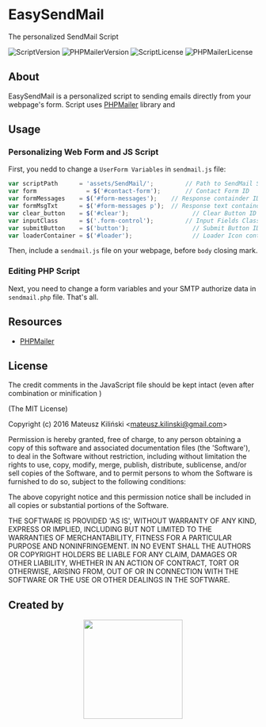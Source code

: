 # EasySendMail #
The personalized SendMail Script

![ScriptVersion](https://img.shields.io/badge/Script_Version-v1.0-green.svg)
![PHPMailerVersion](https://img.shields.io/badge/PHPMailer_Version-v5.2.16-yellow.svg)
![ScriptLicense](https://img.shields.io/badge/Script_License-MIT-blue.svg)
![PHPMailerLicense](https://img.shields.io/badge/Script_License-LGPL--2.1-lightgrey.svg)

## About ##

EasySendMail is a personalized script to sending emails directly from your webpage's form. Script uses [PHPMailer](https://github.com/PHPMailer/PHPMailer) library and

## Usage ##

### Personalizing Web Form and JS Script ###
First, you nedd to change a `UserForm Variables` in `sendmail.js` file:

``` javascript
var scriptPath      = 'assets/SendMail/';		  // Path to SendMail Script
var form 	          = $('#contact-form');		  // Contact Form ID
var formMessages    = $('#form-messages');	  // Response containder ID
var formMsgTxt	    = $('#form-messages p');  // Response text containder ID
var clear_button    = $('#clear');				    // Clear Button ID
var inputClass	    = $('.form-control');		  // Input Fields Class
var submitButton    = $('button');				    // Submit Button ID
var loaderContainer = $('#loader');				    // Loader Icon containder ID
```
Then, include a `sendmail.js` file on your webpage, before `body` closing mark.

### Editing PHP Script ###
Next, you need to change a form variables and your SMTP authorize data in `sendmail.php` file. That's all.
## Resources

 * [PHPMailer](https://github.com/PHPMailer/PHPMailer)

## License

The credit comments in the JavaScript file should be kept intact (even after combination or minification )

(The MIT License)

Copyright (c) 2016 Mateusz Kiliński <<mateusz.kilinski@gmail.com>>

Permission is hereby granted, free of charge, to any person obtaining a copy of this software and associated documentation files (the 'Software'), to deal in the Software without restriction, including without limitation the rights to use, copy, modify, merge, publish, distribute, sublicense, and/or sell copies of the Software, and to permit persons to whom the Software is furnished to do so, subject to the following conditions:

The above copyright notice and this permission notice shall be included in all copies or substantial portions of the Software.

THE SOFTWARE IS PROVIDED 'AS IS', WITHOUT WARRANTY OF ANY KIND, EXPRESS OR IMPLIED, INCLUDING BUT NOT LIMITED TO THE WARRANTIES OF MERCHANTABILITY, FITNESS FOR A PARTICULAR PURPOSE AND NONINFRINGEMENT. IN NO EVENT SHALL THE AUTHORS OR COPYRIGHT HOLDERS BE LIABLE FOR ANY CLAIM, DAMAGES OR OTHER LIABILITY, WHETHER IN AN ACTION OF CONTRACT, TORT OR OTHERWISE, ARISING FROM, OUT OF OR IN CONNECTION WITH THE SOFTWARE OR THE USE OR OTHER DEALINGS IN THE SOFTWARE.

## Created by

<p align="center">
<img src="http://c0degeek.pl/Shield.svg" width="200px"/>
</p>
